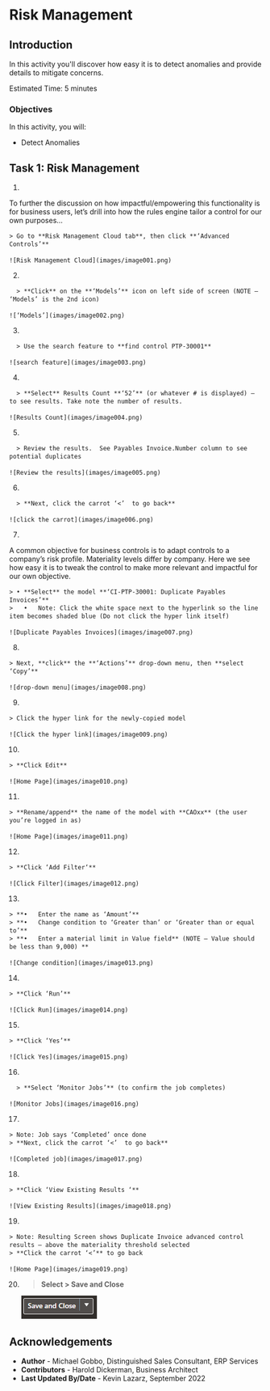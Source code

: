# Risk Management

## Introduction

In this activity you'll discover how easy it is to detect anomalies and provide details to mitigate concerns.

Estimated Time: 5 minutes


### Objectives

In this activity, you will:
* Detect Anomalies



## Task 1: Risk Management


1. 

  To further the discussion on how impactful/empowering this functionality is for business users, let’s drill into how the rules engine tailor a control for our own purposes...


    > Go to **Risk Management Cloud tab**, then click **‘Advanced Controls’**

    ![Risk Management Cloud](images/image001.png)


2. 

      > **Click** on the **‘Models’** icon on left side of screen (NOTE – ‘Models’ is the 2nd icon)

    ![‘Models’](images/image002.png)

3. 

      > Use the search feature to **find control PTP-30001**

    ![search feature](images/image003.png)

4. 

      > **Select** Results Count **‘52’** (or whatever # is displayed) – to see results. Take note the number of results.

    ![Results Count](images/image004.png)

5. 

      > Review the results.  See Payables Invoice.Number column to see potential duplicates

    ![Review the results](images/image005.png)

6. 

      > **Next, click the carrot ‘<’  to go back**

    ![click the carrot](images/image006.png)

7. 

  A common objective for business controls is to adapt controls to a company’s risk profile.  Materiality levels differ by company.  Here we see how easy it is to tweak the control to make more relevant and impactful for our own objective.


    > •	**Select** the model **‘CI-PTP-30001: Duplicate Payables Invoices’** 
    >	•	Note: Click the white space next to the hyperlink so the line  item becomes shaded blue (Do not click the hyper link itself)

    ![Duplicate Payables Invoices](images/image007.png)

8. 
 
    > Next, **click** the **‘Actions’** drop-down menu, then **select ‘Copy’**

    ![drop-down menu](images/image008.png)

9. 
  
    > Click the hyper link for the newly-copied model

    ![Click the hyper link](images/image009.png)

10. 
  
    > **Click Edit**

    ![Home Page](images/image010.png)

11. 
  
    > **Rename/append** the name of the model with **CAOxx** (the user you’re logged in as)

    ![Home Page](images/image011.png)

12. 
  
    > **Click ‘Add Filter‘**

    ![Click Filter](images/image012.png)

13. 

    > **•	Enter the name as ‘Amount’**
    > **•	Change condition to ‘Greater than’ or ‘Greater than or equal to’**
    > **•	Enter a material limit in Value field** (NOTE – Value should be less than 9,000) **

    ![Change condition](images/image013.png)

14. 
  
    > **Click ‘Run’**

    ![Click Run](images/image014.png)

15. 
  
    > **Click ‘Yes’**

    ![Click Yes](images/image015.png)

16. 

      > **Select ‘Monitor Jobs’** (to confirm the job completes)

    ![Monitor Jobs](images/image016.png)

17. 
  
    > Note: Job says ‘Completed’ once done 
    > **Next, click the carrot ‘<’  to go back**

    ![Completed job](images/image017.png)

18. 
  
    > **Click ‘View Existing Results ‘**

    ![View Existing Results](images/image018.png)

19. 
  
    > Note: Resulting Screen shows Duplicate Invoice advanced control results – above the materiality threshold selected 
    > **Click the carrot ‘<’** to go back

    ![Home Page](images/image019.png)

20. 
    > **Select > Save and Close**

    ![Home Page](images/image020.png)


## Acknowledgements
* **Author** - Michael Gobbo, Distinguished Sales Consultant, ERP Services
* **Contributors** -  Harold Dickerman, Business Architect
* **Last Updated By/Date** - Kevin Lazarz, September 2022

